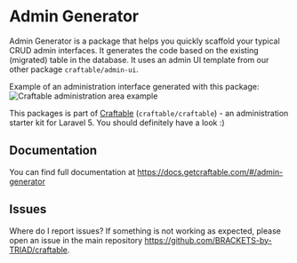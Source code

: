 # Admin Generator

Admin Generator is a package that helps you quickly scaffold your typical CRUD admin interfaces. It generates the code based on the existing (migrated) table in the database. It uses an admin UI template from our other package `craftable/admin-ui`.

Example of an administration interface generated with this package:
![Craftable administration area example](https://docs.getcraftable.com/assets/posts-crud.png "Craftable administration area example")

This packages is part of [Craftable](https://github.com/BRACKETS-by-TRIAD/craftable) (`craftable/craftable`) - an administration starter kit for Laravel 5. You should definitely have a look :)


## Documentation
You can find full documentation at https://docs.getcraftable.com/#/admin-generator

## Issues
Where do I report issues?
If something is not working as expected, please open an issue in the main repository https://github.com/BRACKETS-by-TRIAD/craftable.